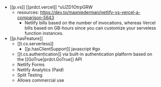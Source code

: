 


- [[p.vs]] [[prdct.vercel]]  ^uUZD1OtrpGRW
  - resources:  https://dev.to/maxniederman/netlify-vs-vercel-a-comparison-5643
    - Netlify bills based on the number of invocations, whereas Vercel bills based on GB-hours since you can customize your serveless function instances. 
- [[p.hasFeature]] 
  - [[t.cs.serverless]]
    - [[p.hasClientSupport]] javascript #go
  - [[t.cs.authentication]] via built-in authentication platform based on the [[GoTrue|prdct.GoTrue]] API 
  - Netlify Forms
  - Netlify Analytics (Paid)
  - Split Testing
  - Allows commercial use
